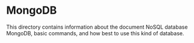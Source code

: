 MongoDB
=======

This directory contains information about the document NoSQL database MongoDB,
basic commands, and how best to use this kind of database.

